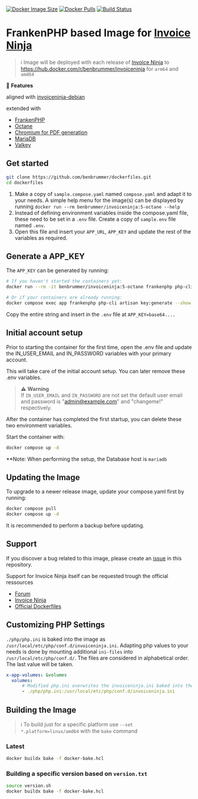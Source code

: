 [![Docker Image Size](https://img.shields.io/docker/image-size/benbrummer/invoiceninja)](https://hub.docker.com/r/benbrummer/invoiceninja)
[![Docker Pulls](https://img.shields.io/docker/pulls/benbrummer/invoiceninja)](https://hub.docker.com/r/benbrummer/invoiceninja)
[![Build Status](https://github.com/benbrummer/dockerfiles/actions/workflows/bake.yaml/badge.svg)](https://github.com/benbrummer/dockerfiles/actions/workflows/bake.yaml)

# FrankenPHP based Image for [Invoice Ninja](https://www.invoiceninja.com/)

> :information_source: Image will be deployed with each release of [Invoice Ninja](https://github.com/invoiceninja/invoiceninja/releases) to https://hub.docker.com/r/benbrummer/invoiceninja for `arm64` and `amd64`


:crown: **Features**

aligned with [invoiceninja-debian](https://github.com/invoiceninja/dockerfiles/tree/debian)

extended with

* [FrankenPHP](https://frankenphp.dev/)
* [Octane](https://laravel.com/docs/master/octane)
* [Chromium for PDF generation](https://www.chromium.org)
* [MariaDB](https://mariadb.org/)
* [Valkey](https://valkey.io/)

## Get started

```bash
git clone https://github.com/benbrummer/dockerfiles.git
cd dockerfiles
```

1. Make a copy of `sample.compose.yaml` named `compose.yaml` and adapt it to your needs. A simple help menu for the image(s) can be displayed by running `docker run --rm benbrummer/invoiceninja:5-octane --help`
1. Instead of defining environment variables inside the compose.yaml file, these need to be set in a `.env` file. Create a copy of `sample.env` file named `.env`.
1. Open this file and insert your `APP_URL`, `APP_KEY` and update the rest of the variables as required.

## Generate a APP_KEY

The `APP_KEY` can be generated by running:

```bash
# If you haven't started the containers yet:
docker run --rm -it benbrummer/invoiceninja:5-octane frankenphp php-cli artisan key:generate --show

# Or if your containers are already running:
docker compose exec app frankenphp php-cli artisan key:generate --show
```

Copy the entire string and insert in the `.env` file at `APP_KEY=base64....`

## Initial account setup

Prior to starting the container for the first time, open the .env file and update the IN_USER_EMAIL and IN_PASSWORD variables with your primary account. 

This will take care of the initial account setup. You can later remove these .env variables.

> :warning: **Warning**  
> If `IN_USER_EMAIL` and `IN_PASSWORD` are not set the default user email and password is "admin@example.com" and "changeme!" respectively. 

After the container has completed the first startup, you can delete these two environment variables.

Start the container with:

```bash
docker compose up -d
```

**Note: When performing the setup, the Database host is `mariadb`

## Updating the Image

To upgrade to a newer release image, update your compose.yaml first by running:

```bash
docker compose pull
docker compose up -d
```

It is recommended to perform a backup before updating.

## Support

If you discover a bug related to this image, please create an [issue](https://github.com/benbrummer/dockerfiles/issues) in this repository.

Support for Invoice Ninja itself can be requested trough the official ressources

* [Forum](https://forum.invoiceninja.com/)
* [Invoice Ninja](https://github.com/invoiceninja/invoiceninja)
* [Official Dockerfiles](https://github.com/invoiceninja/dockerfiles)

## Customizing PHP Settings

`./php/php.ini` is baked into the image as `/usr/local/etc/php/conf.d/invoiceninja.ini`. Adapting php values to your needs is done by mounting additional `ini-files` into `/usr/local/etc/php/conf.d/`. The files are considered in alphabetical order. The last value will be taken.

```yaml
x-app-volumes: &volumes
  volumes:
      # Modified php.ini overwrites the invoiceninja.ini baked into the image
      - ./php/php.ini:/usr/local/etc/php/conf.d/invoiceninja.ini
```

## Building the Image

> :information_source: To build just for a specific platform use `--set *.platform=linux/amd64` with the `bake` command

### Latest

```bash
docker buildx bake -f docker-bake.hcl
```

### Building a specific version based on `version.txt`

```bash
source version.sh
docker buildx bake -f docker-bake.hcl
```
